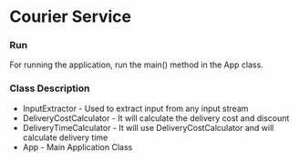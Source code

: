 # Courier Service

### Run

For running the application, run the main() method in the App class.

### Class Description

+ InputExtractor - Used to extract input from any input stream
+ DeliveryCostCalculator - It will calculate the delivery cost and discount 
+ DeliveryTimeCalculator - It will use DeliveryCostCalculator and will calculate delivery time
+ App - Main Application Class
